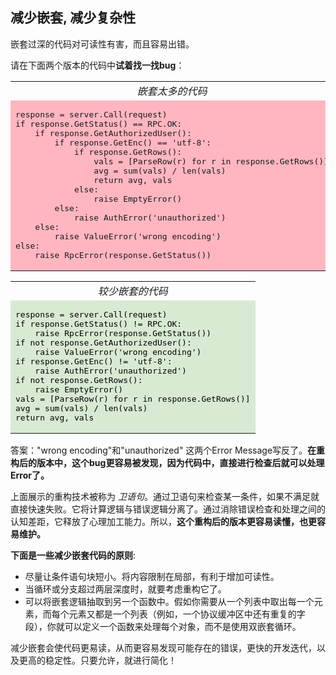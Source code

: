 ## 减少嵌套, 减少复杂性

嵌套过深的代码对可读性有害，而且容易出错。

请在下面两个版本的代码中**试着找一找bug**：

<table class="my-bordered-table">
  <tbody>
<tr width=‘50%’>
      <td style="text-align: center;"><em>嵌套太多的代码</em></td>
</tr>
<tr><td bgcolor=LightPink>
<pre >
response = server.Call(request)
if response.GetStatus() == RPC.OK:
    if response.GetAuthorizedUser():
        if response.GetEnc() == 'utf-8':
            if response.GetRows():
                vals = [ParseRow(r) for r in response.GetRows()]
                avg = sum(vals) / len(vals)
                return avg, vals
            else:
                raise EmptyError()
        else:
            raise AuthError('unauthorized')
    else:
        raise ValueError('wrong encoding')
else:
    raise RpcError(response.GetStatus())</pre>
</td>
  </tr>
</tbody></table>

<table class="my-bordered-table">
  <tbody>
<tr width=‘50%’>
      <td style="text-align: center;"><em>较少嵌套的代码</em></td>
</tr>
<tr>
    <td style="background-color: #d9ead3;"><pre style="background-color: #d9ead3; border: 0px; color: black;">
response = server.Call(request)
if response.GetStatus() != RPC.OK:
    raise RpcError(response.GetStatus())
if not response.GetAuthorizedUser():
    raise ValueError('wrong encoding')
if response.GetEnc() != 'utf-8':
    raise AuthError('unauthorized')
if not response.GetRows():
    raise EmptyError()
vals = [ParseRow(r) for r in response.GetRows()]
avg = sum(vals) / len(vals)
return avg, vals</pre>
</td>
  </tr>
</tbody></table>


答案："wrong encoding"和"unauthorized" 这两个Error Message写反了。**在重构后的版本中，这个bug更容易被发现，因为代码中，直接进行检查后就可以处理Error了。**

上面展示的重构技术被称为 *卫语句*。通过卫语句来检查某一条件，如果不满足就直接快速失败。它将计算逻辑与错误逻辑分离了。通过消除错误检查和处理之间的认知差距，它释放了心理加工能力。所以，**这个重构后的版本更容易读懂，也更容易维护。**

**下面是一些减少嵌套代码的原则**:

- 尽量让条件语句块短小。将内容限制在局部，有利于增加可读性。
- 当循环或分支超过两层深度时，就要考虑重构它了。
- 可以将嵌套逻辑抽取到另一个函数中。假如你需要从一个列表中取出每一个元素，而每个元素又都是一个列表（例如，一个协议缓冲区中还有重复的字段），你就可以定义一个函数来处理每个对象，而不是使用双嵌套循环。

减少嵌套会使代码更易读，从而更容易发现可能存在的错误，更快的开发迭代，以及更高的稳定性。只要允许，就进行简化！